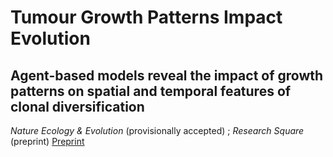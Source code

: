 # Tumour Growth Patterns Impact Evolution

## Agent-based models reveal the impact of growth patterns on spatial and temporal features of clonal diversification

*Nature Ecology & Evolution* (provisionally accepted) ; *Research Square* (preprint)
[Preprint](https://www.researchsquare.com/article/rs-244285/v1 "Preprint on Research Square")


